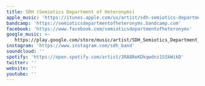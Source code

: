 ```yaml
---
title: SDH (Semiotics Department of Heteronyms)
apple_music: 'https://itunes.apple.com/us/artist/sdh-semiotics-department-of-heteronyms/1353734794'
bandcamp: 'https://semioticsdepartmentofheteronyms.bandcamp.com'
facebook: 'https://www.facebook.com/semioticsdepartmentofheteronyms'
google_music: >-
   https://play.google.com/store/music/artist/SDH_Semiotics_Department_of_Heteronyms?id=A2puznu4ssyipt45mj7j6xo3hom
instagram: 'https://www.instagram.com/sdh_band'
soundcloud: ''
spotify: 'https://open.spotify.com/artist/2RA8ReKDkqwdnz1SSkWikD'
twitter: ''
website: ''
youtube: ''
---
```

